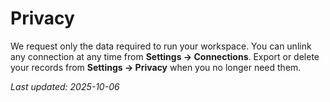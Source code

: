 # Privacy

We request only the data required to run your workspace.
You can unlink any connection at any time from **Settings → Connections**.
Export or delete your records from **Settings → Privacy** when you no longer need them.

_Last updated: 2025-10-06_

